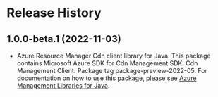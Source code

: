 # Release History

## 1.0.0-beta.1 (2022-11-03)

- Azure Resource Manager Cdn client library for Java. This package contains Microsoft Azure SDK for Cdn Management SDK. Cdn Management Client. Package tag package-preview-2022-05. For documentation on how to use this package, please see [Azure Management Libraries for Java](https://aka.ms/azsdk/java/mgmt).
